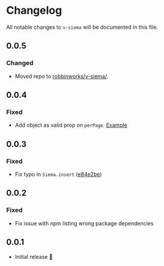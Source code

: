 # Changelog

All notable changes to `v-siema` will be documented in this file.

## 0.0.5
### Changed
- Moved repo to [robbinworks/v-siema/](https://github.com/robbinworks/v-siema).

## 0.0.4
### Fixed
- Add object as valid prop on `perPage`. [Example](https://codepen.io/pawelgrzybek/pen/LbgoVK)

## 0.0.3
### Fixed
- Fix typo in `Siema.insert` ([e84e2be](https://github.com/robbinworks/v-siema/commit/e84e2be017ca8e6243bda20a767ce65de9994e1c))

## 0.0.2
### Fixed
- Fix issue with npm listing wrong package dependencies

## 0.0.1
- Initial release :tada:
